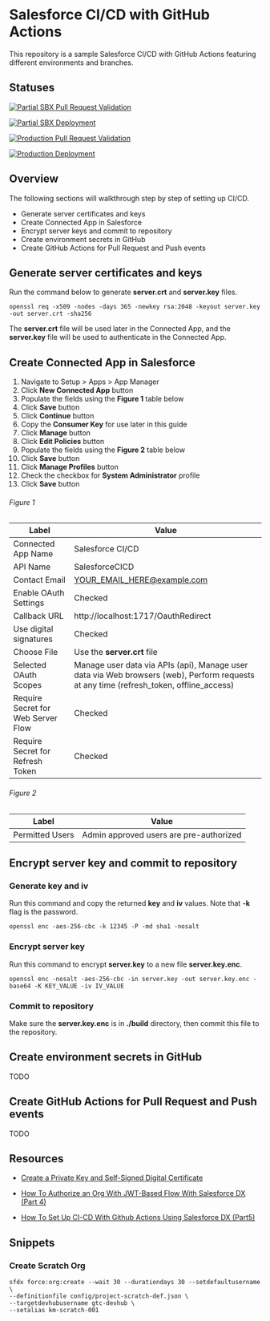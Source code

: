 # Salesforce CI/CD with GitHub Actions

This repository is a sample Salesforce CI/CD with GitHub Actions featuring
different environments and branches.


## Statuses

[![Partial SBX Pull Request Validation](https://github.com/kmanuzon/salesforce-ci-cd/actions/workflows/partial-sbx-pull-request-validation.yml/badge.svg)](https://github.com/kmanuzon/salesforce-ci-cd/actions/workflows/partial-sbx-pull-request-validation.yml)

[![Partial SBX Deployment](https://github.com/kmanuzon/salesforce-ci-cd/actions/workflows/partial-sbx-deployment.yml/badge.svg)](https://github.com/kmanuzon/salesforce-ci-cd/actions/workflows/partial-sbx-deployment.yml)

[![Production Pull Request Validation](https://github.com/kmanuzon/salesforce-ci-cd/actions/workflows/production-pull-request-validation.yml/badge.svg)](https://github.com/kmanuzon/salesforce-ci-cd/actions/workflows/production-pull-request-validation.yml)

[![Production Deployment](https://github.com/kmanuzon/salesforce-ci-cd/actions/workflows/production-deployment.yml/badge.svg)](https://github.com/kmanuzon/salesforce-ci-cd/actions/workflows/production-deployment.yml)


## Overview

The following sections will walkthrough step by step of setting up CI/CD.

- Generate server certificates and keys
- Create Connected App in Salesforce
- Encrypt server keys and commit to repository
- Create environment secrets in GitHub
- Create GitHub Actions for Pull Request and Push events


## Generate server certificates and keys

Run the command below to generate __server.crt__ and __server.key__ files.
```
openssl req -x509 -nodes -days 365 -newkey rsa:2048 -keyout server.key -out server.crt -sha256
```

The __server.crt__ file will be used later in the Connected App, and the
__server.key__ file will be used to authenticate in the Connected App.


## Create Connected App in Salesforce

1. Navigate to Setup > Apps > App Manager
2. Click __New Connected App__ button
3. Populate the fields using the __Figure 1__ table below
4. Click __Save__ button
5. Click __Continue__ button
6. Copy the __Consumer Key__ for use later in this guide
7. Click __Manage__ button
8. Click __Edit Policies__ button
9. Populate the fields using the __Figure 2__ table below
10. Click __Save__ button
11. Click __Manage Profiles__ button
12. Check the checkbox for __System Administrator__ profile
13. Click __Save__ button


###### Figure 1

| Label                              | Value                               |
| ---------------------------------- | ----------------------------------- |
| Connected App Name                 | Salesforce CI/CD                    |
| API Name                           | SalesforceCICD                      |
| Contact Email                      | YOUR_EMAIL_HERE@example.com         |
| Enable OAuth Settings              | Checked                             |
| Callback URL                       | http://localhost:1717/OauthRedirect |
| Use digital signatures             | Checked                             |
| Choose File                        | Use the __server.crt__ file         |
| Selected OAuth Scopes              | Manage user data via APIs (api), Manage user data via Web browsers (web), Perform requests at any time (refresh_token, offline_access) |
| Require Secret for Web Server Flow | Checked                             |
| Require Secret for Refresh Token   | Checked                             |


###### Figure 2

| Label                              | Value                                   |
| ---------------------------------- | --------------------------------------- |
| Permitted Users                    | Admin approved users are pre-authorized |


## Encrypt server key and commit to repository


### Generate key and iv

Run this command and copy the returned __key__ and __iv__ values. Note that
__-k__ flag is the password.
```
openssl enc -aes-256-cbc -k 12345 -P -md sha1 -nosalt
```


### Encrypt server key

Run this command to encrypt __server.key__ to a new file __server.key.enc__.
```
openssl enc -nosalt -aes-256-cbc -in server.key -out server.key.enc -base64 -K KEY_VALUE -iv IV_VALUE
```

### Commit to repository

Make sure the __server.key.enc__ is in __./build__ directory, then commit this
file to the repository.


## Create environment secrets in GitHub

TODO


## Create GitHub Actions for Pull Request and Push events

TODO


## Resources

- [Create a Private Key and Self-Signed Digital Certificate](https://developer.salesforce.com/docs/atlas.en-us.sfdx_dev.meta/sfdx_dev/sfdx_dev_auth_key_and_cert.htm)

- [How To Authorize an Org With JWT-Based Flow With Salesforce DX (Part 4)](https://www.youtube.com/watch?v=Orh_n32k8mU&list=PLSjzuyuoSi-EfqRq-PJ_KKzLzB84YModG&index=4)

- [How To Set Up CI-CD With Github Actions Using Salesforce DX (Part5)](https://www.youtube.com/watch?v=_eOXnb9pQAg&list=PLSjzuyuoSi-EfqRq-PJ_KKzLzB84YModG&index=5)


## Snippets

### Create Scratch Org
```
sfdx force:org:create --wait 30 --durationdays 30 --setdefaultusername \
--definitionfile config/project-scratch-def.json \
--targetdevhubusername gtc-devhub \
--setalias km-scratch-001
```